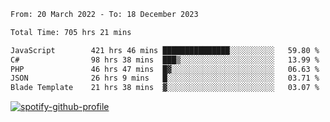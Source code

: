 <!--START_SECTION:waka-->

```txt
From: 20 March 2022 - To: 18 December 2023

Total Time: 705 hrs 21 mins

JavaScript        421 hrs 46 mins ███████████████░░░░░░░░░░   59.80 %
C#                98 hrs 38 mins  ███▒░░░░░░░░░░░░░░░░░░░░░   13.99 %
PHP               46 hrs 47 mins  █▓░░░░░░░░░░░░░░░░░░░░░░░   06.63 %
JSON              26 hrs 9 mins   █░░░░░░░░░░░░░░░░░░░░░░░░   03.71 %
Blade Template    21 hrs 38 mins  ▓░░░░░░░░░░░░░░░░░░░░░░░░   03.07 %
```

<!--END_SECTION:waka-->
[![spotify-github-profile](https://spotify-github-profile.vercel.app/api/view?uid=c00zprrvy9xiloa9qnco3hmng&cover_image=true&theme=novatorem&show_offline=false&background_color=121212&bar_color=53b14f&bar_color_cover=false)](https://spotify-github-profile.vercel.app/api/view?uid=c00zprrvy9xiloa9qnco3hmng&redirect=true)



